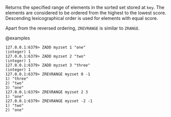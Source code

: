 Returns the specified range of elements in the sorted set stored at `key`.
The elements are considered to be ordered from the highest to the lowest score.
Descending lexicographical order is used for elements with equal score.

Apart from the reversed ordering, `ZREVRANGE` is similar to `ZRANGE`.

@examples

```valkey-cli
127.0.0.1:6379> ZADD myzset 1 "one"
(integer) 1
127.0.0.1:6379> ZADD myzset 2 "two"
(integer) 1
127.0.0.1:6379> ZADD myzset 3 "three"
(integer) 1
127.0.0.1:6379> ZREVRANGE myzset 0 -1
1) "three"
2) "two"
3) "one"
127.0.0.1:6379> ZREVRANGE myzset 2 3
1) "one"
127.0.0.1:6379> ZREVRANGE myzset -2 -1
1) "two"
2) "one"
```
